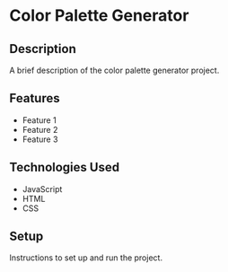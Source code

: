 # Color Palette Generator

## Description

A brief description of the color palette generator project.

## Features

- Feature 1
- Feature 2
- Feature 3

## Technologies Used

- JavaScript
- HTML
- CSS

## Setup

Instructions to set up and run the project.
